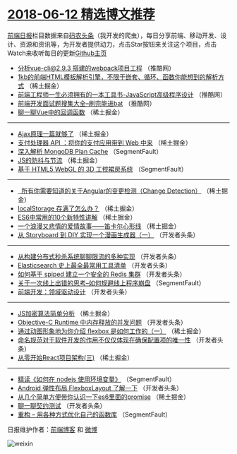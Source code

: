 # [2018-06-12 精选博文推荐](http://hao.caibaojian.com/date/2018/06/12)

[前端日报](http://caibaojian.com/c/news)栏目数据来自[码农头条](http://hao.caibaojian.com/)（我开发的爬虫），每日分享前端、移动开发、设计、资源和资讯等，为开发者提供动力，点击Star按钮来关注这个项目，点击Watch来收听每日的更新[Github主页](https://github.com/kujian/frontendDaily)
* [分析vue-cli@2.9.3 搭建的webpack项目工程](http://hao.caibaojian.com/77299.html) （推酷网）
* [1kb的前端HTML模板解析引擎，不限于嵌套、循环、函数你能想到的解析方式](http://hao.caibaojian.com/77241.html) （稀土掘金）
* [前端工程师一生必须拥有的一本工具书-JavaScript高级程序设计](http://hao.caibaojian.com/77300.html) （推酷网）
* [前端开发面试题搜集大全–刷完能进bat](http://hao.caibaojian.com/77301.html) （推酷网）
* [聊一聊Vue中的回调函数](http://hao.caibaojian.com/77243.html) （稀土掘金）

***
* [Ajax原理一篇就够了](http://hao.caibaojian.com/77236.html) （稀土掘金）
* [支付处理器 API ：将你的支付应用带到 Web 中来](http://hao.caibaojian.com/77239.html) （稀土掘金）
* [深入解析 MongoDB Plan Cache](http://hao.caibaojian.com/77225.html) （SegmentFault）
* [JS的防抖与节流](http://hao.caibaojian.com/77227.html) （稀土掘金）
* [基于 HTML5 WebGL 的 3D 工控裙房系统](http://hao.caibaojian.com/77221.html) （SegmentFault）

***
* [  所有你需要知道的关于Angular的变更检测（Change Detection）](http://hao.caibaojian.com/77242.html) （稀土掘金）
* [localStorage 存满了怎么办？](http://hao.caibaojian.com/77233.html) （稀土掘金）
* [ES6中常用的10个新特性讲解](http://hao.caibaojian.com/77228.html) （稀土掘金）
* [一个浪漫又悲情的爱情故事——笛卡尔心形线](http://hao.caibaojian.com/77235.html) （稀土掘金）
* [从 Storyboard 到 DIY 实现一个漫画生成器（一）](http://hao.caibaojian.com/77264.html) （开发者头条）

***
* [从构建分布式秒杀系统聊聊限流的多种实现](http://hao.caibaojian.com/77249.html) （开发者头条）
* [Elasticsearch 史上最全最常用工具清单](http://hao.caibaojian.com/77250.html) （开发者头条）
* [如何基于 spiped 建立一个安全的 Redis 集群](http://hao.caibaojian.com/77268.html) （开发者头条）
* [关于一次线上出错的思考&#8211;如何规避线上程序崩盘](http://hao.caibaojian.com/77220.html) （SegmentFault）
* [前端开发：领域驱动设计](http://hao.caibaojian.com/77258.html) （开发者头条）

***
* [JS加密算法简单分析](http://hao.caibaojian.com/77230.html) （稀土掘金）
* [Objective-C Runtime 中内存释放的并发问题](http://hao.caibaojian.com/77269.html) （开发者头条）
* [通过动图形象地为你介绍 flexbox 是如何工作的（一）](http://hao.caibaojian.com/77240.html) （稀土掘金）
* [命名规范对于软件开发的作用不仅仅体现在确保配置项的唯一性](http://hao.caibaojian.com/77259.html) （开发者头条）
* [从零开始React项目架构(三)](http://hao.caibaojian.com/77231.html) （稀土掘金）

***
* [精读《如何在 nodejs 使用环境变量》](http://hao.caibaojian.com/77222.html) （SegmentFault）
* [Android 弹性布局 FlexboxLayout 了解一下](http://hao.caibaojian.com/77260.html) （开发者头条）
* [从几个简单方便带你认识一下es6里面的promise](http://hao.caibaojian.com/77232.html) （稀土掘金）
* [聊一聊契约测试](http://hao.caibaojian.com/77261.html) （开发者头条）
* [重构 &#8211; 用各种方式优化自己的函数库](http://hao.caibaojian.com/77223.html) （SegmentFault）

日报维护作者：[前端博客](http://caibaojian.com/) 和 [微博](http://caibaojian.com/go/weibo)

![weixin](https://user-images.githubusercontent.com/3055447/38468989-651132ac-3b80-11e8-8e6b-15122322a9d7.png)
